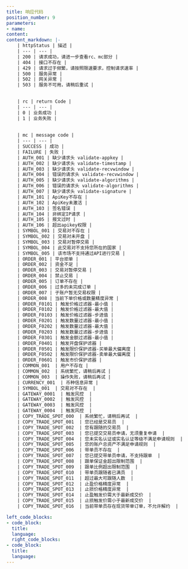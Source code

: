 ```yaml
---
title: 响应代码
position_number: 9
parameters:
- name:
content:
content_markdown: |-
    | httpStatus | 描述 |
    | --- | --- |
    | 200 | 请求成功，请进一步查看rc、mc部分 |
    | 404 | 接口不存在 |
    | 429 | 请求过于频繁，请按照限速要求，控制请求速率 |
    | 500 | 服务异常 |
    | 502 | 网关异常 |
    | 503 | 服务不可用，请稍后重试 |
    

    | rc | return Code |
    | --- | --- |
    | 0 | 业务成功 |
    | 1 | 业务失败 |
    
    
    | mc | message code |
    | --- | --- |
    | SUCCESS | 成功 |
    | FAILURE | 失败 |
    | AUTH_001 | 缺少请求头 validate-appkey |
    | AUTH_002 | 缺少请求头 validate-timestamp |
    | AUTH_003 | 缺少请求头 validate-recvwindow |
    | AUTH_004 | 错误的请求头 validate-recvwindow |
    | AUTH_005 | 缺少请求头 validate-algorithms |
    | AUTH_006 | 错误的请求头 validate-algorithms |
    | AUTH_007 | 缺少请求头 validate-signature |
    | AUTH_101 | ApiKey不存在 |
    | AUTH_102 | ApiKey未激活 |
    | AUTH_103 | 签名错误 |
    | AUTH_104 | 非绑定IP请求 |
    | AUTH_105 | 报文过时 |
    | AUTH_106 | 超出apikey权限 |
    | SYMBOL_001 | 交易对不存在 |
    | SYMBOL_002 | 交易对未开盘 |
    | SYMBOL_003 | 交易对暂停交易 |
    | SYMBOL_004 | 此交易对不支持您所在的国家 |
    | SYMBOL_005 | 该市场不支持通过API进行交易 |
    | ORDER_001 | 平台拒单 |
    | ORDER_002 | 资金不足 |
    | ORDER_003 | 交易对暂停交易 |
    | ORDER_004 | 禁止交易 |
    | ORDER_005 | 订单不存在 |
    | ORDER_006 | 过多的未完成订单 |
    | ORDER_007 | 子账户暂无交易权限 |
    | ORDER_008 | 当前下单价格或数量精度异常 |
    | ORDER_F0101 | 触发价格过滤器-最小值 |
    | ORDER_F0102 | 触发价格过滤器-最大值 |
    | ORDER_F0103 | 触发价格过滤器-步进值 |
    | ORDER_F0201 | 触发数量过滤器-最小值 |
    | ORDER_F0202 | 触发数量过滤器-最大值 |
    | ORDER_F0203 | 触发数量过滤器-步进值 |
    | ORDER_F0301 | 触发金额过滤器-最小值 |
    | ORDER_F0401 | 触发开盘保护滤器 |
    | ORDER_F0501 | 触发限价保护滤器-买单最大偏离度 |
    | ORDER_F0502 | 触发限价保护滤器-卖单最大偏离度 |
    | ORDER_F0601 | 触发市价保护滤器 |
    | COMMON_001  | 用户不存在 |
    | COMMON_002  | 系统繁忙，请稍后再试 |
    | COMMON_003  | 操作失败，请稍后再试 |
    | CURRENCY_001  | 币种信息异常 |
    | SYMBOL_001  | 交易对不存在  |
    | GATEWAY_0001  | 触发风控  |
    | GATEWAY_0002  | 触发风控  |
    | GATEWAY_0003  | 触发风控  |
    | GATEWAY_0004  | 触发风控  |
    | COPY_TRADE_SPOT_000  | 系统繁忙，请稍后再试  |
    | COPY_TRADE_SPOT_001  | 您已经是交易员  |
    | COPY_TRADE_SPOT_002  | 您有跟随的交易员  |
    | COPY_TRADE_SPOT_003  | 您已提交交易员申请，无须重复申请  |
    | COPY_TRADE_SPOT_004  | 您未实名认证或实名认证等级不满足申请规则  |
    | COPY_TRADE_SPOT_005  | 您的账户总资产不满足申请规则  |
    | COPY_TRADE_SPOT_006  | 带单员不存在  |
    | COPY_TRADE_SPOT_007  | 您已提交带单员申请，不支持跟单  |
    | COPY_TRADE_SPOT_008  | 跟单保证金超出限制范围  |
    | COPY_TRADE_SPOT_009  | 跟单比例超出限制范围  |
    | COPY_TRADE_SPOT_010  | 带单员跟随者已满员  |
    | COPY_TRADE_SPOT_011  | 超过最大可跟随人数  |
    | COPY_TRADE_SPOT_012  | 止盈价格精度异常  |
    | COPY_TRADE_SPOT_013  | 止损价格精度异常  |
    | COPY_TRADE_SPOT_014  | 止盈触发价需大于最新成交价  |
    | COPY_TRADE_SPOT_015  | 止损触发价需小于最新成交价  |
    | COPY_TRADE_SPOT_016  | 当前带单员存在现货带单订单，不允许解约  |

left_code_blocks:
- code_block:
  title:
  language:
  right_code_blocks:
- code_block:
  title:
  language:
---
```



